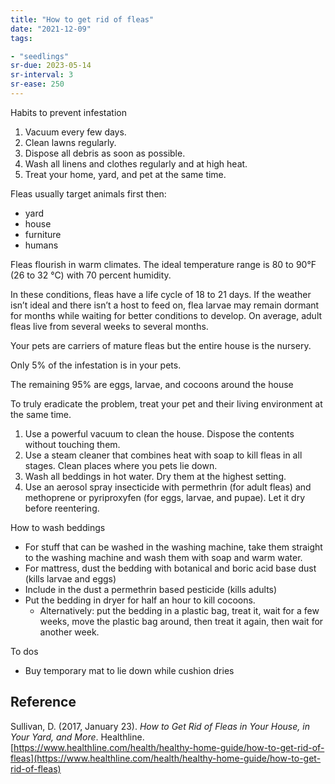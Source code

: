 ```yaml
---
title: "How to get rid of fleas"
date: "2021-12-09"
tags:

- "seedlings"
sr-due: 2023-05-14
sr-interval: 3
sr-ease: 250
---
```


Habits to prevent infestation

1. Vacuum every few days.
2. Clean lawns regularly.
3. Dispose all debris as soon as possible.
4. Wash all linens and clothes regularly and at high heat.
5. Treat your home, yard, and pet at the same time.

Fleas usually target animals first then:

- yard
- house
- furniture
- humans

Fleas flourish in warm climates. The ideal temperature range is 80 to 90°F (26 to 32 °C) with 70 percent humidity.

In these conditions, fleas have a life cycle of 18 to 21 days. If the weather isn’t ideal and there isn’t a host to feed on, flea larvae may remain dormant for months while waiting for better conditions to develop. On average, adult fleas live from several weeks to several months.

Your pets are carriers of mature fleas but the entire house is the nursery.

Only 5% of the infestation is in your pets.

The remaining 95% are eggs, larvae, and cocoons around the house

To truly eradicate the problem, treat your pet and their living environment at the same time.

1. Use a powerful vacuum to clean the house. Dispose the contents without touching them.
2. Use a steam cleaner that combines heat with soap to kill fleas in all stages. Clean places where you pets lie down.
3. Wash all beddings in hot water. Dry them at the highest setting.
4. Use an aerosol spray insecticide with permethrin (for adult fleas) and methoprene or pyriproxyfen (for eggs, larvae, and pupae). Let it dry before reentering.

How to wash beddings

- For stuff that can be washed in the washing machine, take them straight to the washing machine and wash them with soap and warm water.
- For mattress, dust the bedding with botanical and boric acid base dust (kills larvae and eggs)
- Include in the dust a permethrin based pesticide (kills adults)
- Put the bedding in dryer for half an hour to kill cocoons.
   - Alternatively: put the bedding in a plastic bag, treat it, wait for a few weeks, move the plastic bag around, then treat it again, then wait for another week.

To dos

- Buy temporary mat to lie down while cushion dries

## Reference

Sullivan, D. (2017, January 23). *How to Get Rid of Fleas in Your House, in Your Yard, and More*. Healthline. [https://www.healthline.com/health/healthy-home-guide/how-to-get-rid-of-fleas](https://www.healthline.com/health/healthy-home-guide/how-to-get-rid-of-fleas)